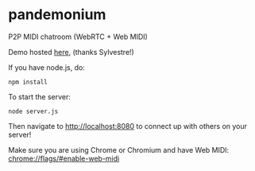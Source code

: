 pandemonium
===========

P2P MIDI chatroom (WebRTC + Web MIDI)

Demo hosted [here](http://mhd.datanoise.net), (thanks Sylvestre!)

If you have node.js, do:

````npm install````

To start the server:

````node server.js````

Then navigate to [http://localhost:8080](http://localhost:8080) to connect up with others on your server!

Make sure you are using Chrome or Chromium and have Web MIDI: [chrome://flags/#enable-web-midi](chrome://flags/#enable-web-midi)
